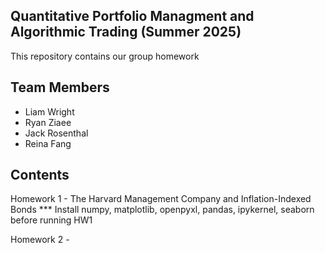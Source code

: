 ## Quantitative Portfolio Managment and Algorithmic Trading (Summer 2025)
This repository contains our group homework

## Team Members
 - Liam Wright
 - Ryan Ziaee
 - Jack Rosenthal
 - Reina Fang

## Contents
Homework 1 - The Harvard Management Company and Inflation-Indexed Bonds
*** Install numpy, matplotlib, openpyxl, pandas, ipykernel, seaborn before running HW1

Homework 2 - 
